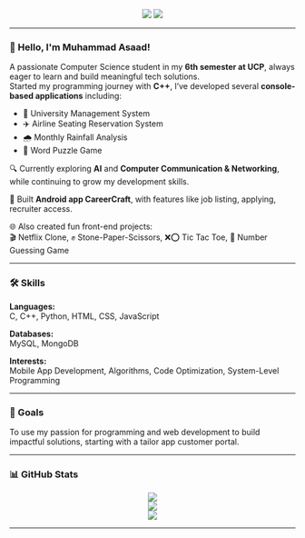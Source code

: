 <p align="center">
  <a href="https://www.linkedin.com/in/muhammad-asaad-70952028a/" target="_blank"><img src="https://img.shields.io/badge/LinkedIn-%230077B5.svg?style=for-the-badge&logo=linkedin&logoColor=white&labelColor=blue" /></a>
  <a href="https://x.com/asad_asghar108?t=7JpJcBh3HZOcu1jvCmSsLA&s=09" target="_blank"><img src="https://img.shields.io/badge/Twitter-%231DA1F2.svg?style=for-the-badge&logo=twitter&logoColor=white&labelColor=blue" /></a>
</p>

---

### 👋 Hello, I'm Muhammad Asaad!

A passionate Computer Science student in my **6th semester at UCP**, always eager to learn and build meaningful tech solutions.  
Started my programming journey with **C++**, I’ve developed several **console-based applications** including:

- 🏫 University Management System  
- ✈️ Airline Seating Reservation System  
- 🌧️ Monthly Rainfall Analysis  
- 🧩 Word Puzzle Game  

🔍 Currently exploring **AI** and **Computer Communication & Networking**, while continuing to grow my development skills.

📱 Built **Android app CareerCraft**, with features like job listing, applying, recruiter access.

🌐 Also created fun front-end projects:  
🎬 Netflix Clone, ✊ Stone-Paper-Scissors, ❌⭕ Tic Tac Toe, 🔢 Number Guessing Game

---

### 🛠️ Skills

**Languages:**  
C, C++, Python, HTML, CSS, JavaScript  

**Databases:**  
MySQL, MongoDB  

**Interests:**  
Mobile App Development, Algorithms, Code Optimization, System-Level Programming

---

### 🎯 Goals  
To use my passion for programming and web development to build impactful solutions, starting with a tailor app customer portal.

---

### 📊 GitHub Stats

<p align="center">
  <img src="https://github-readme-streak-stats.herokuapp.com?user=Asaad-108&theme=dark&hide_border=true" />
  <br/>
  <img src="https://github-readme-stats.vercel.app/api?username=Asaad-108&show_icons=true&theme=radical" />
  <br/>
  <img src="https://github-readme-stats.vercel.app/api/top-langs/?username=Asaad-108&layout=compact&theme=radical" />
</p>

---

<!---
Asaad-108/Asaad-108 is a ✨ special ✨ repository because its `README.md` (this file) appears on your GitHub profile.
You can click the Preview link to take a look at your changes.
--->
